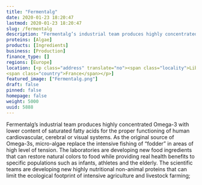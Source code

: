 ```yaml
---
title: "Fermentalg"
date: 2020-01-23 18:20:47
lastmod: 2020-01-23 18:20:47
slug: /fermentalg
description: "Fermentalg’s industrial team produces highly concentrated Omega-3 with lower content of saturated fatty acids for the proper functioning of human cardiovascular, cerebral or visual systems."
proteins: [Algae]
products: [Ingredients]
business: [Production]
finance_type: []
regions: [Europe]
location: [<p class="address" translate="no"><span class="locality">Libourne</span><br>
<span class="country">France</span></p>]
featured_image: ["Fermentalg.png"]
draft: false
pinned: false
homepage: false
weight: 5000
uuid: 5888
---
```

Fermentalg’s industrial team produces highly concentrated Omega-3 with lower content of saturated fatty acids for the proper functioning of human cardiovascular, cerebral or visual systems. As the original source of Omega-3s, micro-algae replace the intensive fishing of  “fodder” in areas of high level of tension.
The laboratories are developing new food ingredients that can restore natural colors to food while providing real health benefits to specific populations such as infants, athletes and the elderly.
The scientific teams are developing new highly nutritional non-animal proteins that can limit the ecological footprint of intensive agriculture and livestock farming;
